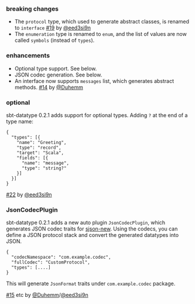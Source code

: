 
### breaking changes

- The `protocol` type, which used to generate abstract classes, is renamed to `interface` [#19][19] by [@eed3si9n][@eed3si9n]
- The `enumeration` type is renamed to `enum`, and the list of values are now called `symbols` (instead of `types`).

### enhancements

- Optional type support. See below.
- JSON codec generation. See below.
- An interface now supports `messages` list, which generates abstract methods. [#14][14] by [@Duhemm][@Duhemm]

### optional

sbt-datatype 0.2.1 adds support for optional types. Adding `?` at the end of a type name:

    {
      "types": [{
        "name": "Greeting",
        "type": "record",
        "target": "Scala",
        "fields": [{
          "name": "message",
          "type": "string?"
        }]
      }]
    }

[#22][22] by [@eed3si9n][@eed3si9n]

### JsonCodecPlugin

sbt-datatype 0.2.1 adds a new auto plugin `JsonCodecPlugin`, which generates JSON codec traits for [sjson-new][1].
Using the codecs, you can define a JSON protocol stack and convert the generated datatypes into JSON.

    {
      "codecNamespace": "com.example.codec",
      "fullCodec": "CustomProtocol",
      "types": [....]
    }

This will generate `JsonFormat` traits under `com.example.codec` package.

[#15][15] etc by [@Duhemm][@Duhemm]/[@eed3si9n][@eed3si9n]

  [14]: https://github.com/sbt/sbt-datatype/pull/14
  [15]: https://github.com/sbt/sbt-datatype/pull/15
  [19]: https://github.com/sbt/sbt-datatype/pull/19
  [22]: https://github.com/sbt/sbt-datatype/pull/22
  [@eed3si9n]: https://github.com/eed3si9n
  [@jsuereth]: https://github.com/jsuereth
  [@dwijnand]: http://github.com/dwijnand
  [@Duhemm]: http://github.com/Duhemm
  [1]: https://github.com/eed3si9n/sjson-new
